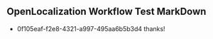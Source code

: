 ## OpenLocalization Workflow Test MarkDown
* 0f105eaf-f2e8-4321-a997-495aa6b5b3d4 thanks!

<!--HONumber=Sep16_HO1-->


